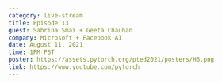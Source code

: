 ```yaml
---
category: live-stream
title: Episode 13
guest: Sabrina Smai + Geeta Chauhan
company: Microsoft + Facebook AI
date: August 11, 2021
time: 1PM PST
poster: https://assets.pytorch.org/pted2021/posters/H6.png
link: https://www.youtube.com/pytorch
---
```

